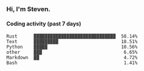 ### Hi, I'm Steven.

#### Coding activity (past 7 days)
```
Rust      ▓▓▓▓▓▓▓▓▓▓▓▓▓▓▓▓▓▓▓▓▓▓▓▓▓▓▓▓▓▓  58.14%
Text      ▓▓▓▓▓▓▓▓▓                       18.51%
Python    ▓▓▓▓▓                           10.56%
other     ▓▓▓                              6.65%
Markdown  ▓▓                               4.72%
Bash                                       1.41%
```
